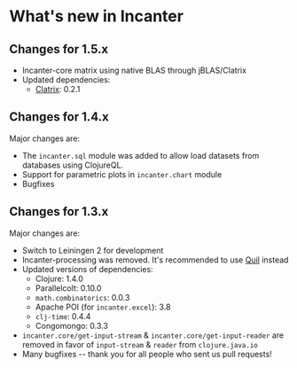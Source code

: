 # What's new in Incanter #

## Changes for 1.5.x

- Incanter-core matrix using native BLAS through jBLAS/Clatrix
- Updated dependencies:
    - [Clatrix](https://github.com/Quantisan/clatrix): 0.2.1

## Changes for 1.4.x ##

Major changes are:
 * The `incanter.sql` module was added to allow load datasets from databases using ClojureQL.
 * Support for parametric plots in `incanter.chart` module
 * Bugfixes

## Changes for 1.3.x ##

Major changes are:

 * Switch to Leiningen 2 for development
 * Incanter-processing was removed. It's recommended to use [Quil](https://github.com/quil/quil) instead
 * Updated versions of dependencies:
   * Clojure: 1.4.0
   * Parallelcolt: 0.10.0
   * `math.combinatorics`: 0.0.3
   * Apache POI (for `incanter.excel`): 3.8
   * `clj-time`: 0.4.4
   * Congomongo: 0.3.3
 * `incanter.core/get-input-stream` & `incanter.core/get-input-reader` are removed in
   favor of `input-stream` & `reader` from `clojure.java.io`
 * Many bugfixes -- thank you for all people who sent us pull requests!

